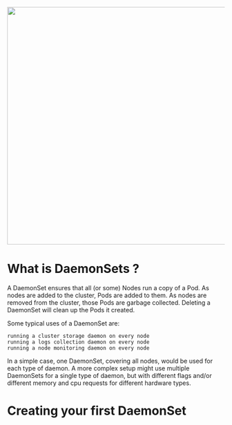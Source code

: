 <p align="center">
  <img width="1000" height="550" src="https://cdn.journaldev.com/wp-content/uploads/2021/04/Kubernetes-Daemonset.png">
</p>

# What is DaemonSets ?

A DaemonSet ensures that all (or some) Nodes run a copy of a Pod. As nodes are added to the cluster, Pods are added to them. As nodes are removed from the cluster, those Pods are garbage collected. Deleting a DaemonSet will clean up the Pods it created.

Some typical uses of a DaemonSet are:

    running a cluster storage daemon on every node
    running a logs collection daemon on every node
    running a node monitoring daemon on every node

In a simple case, one DaemonSet, covering all nodes, would be used for each type of daemon. A more complex setup might use multiple DaemonSets for a single type of daemon, but with different flags and/or different memory and cpu requests for different hardware types.

# Creating your first DaemonSet
